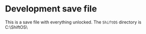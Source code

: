 # Development save file

This is a save file with everything unlocked. The `ShiftOS` directory is C:\ShiftOS\
